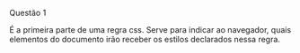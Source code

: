 Questão 1

É a primeira parte de uma regra css. Serve para indicar ao navegador, quais elementos do documento irão receber os estilos declarados nessa regra.